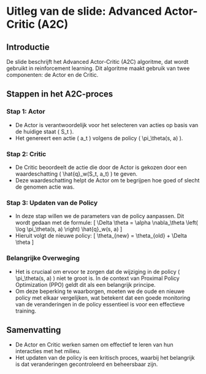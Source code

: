 # Uitleg van de slide: Advanced Actor-Critic (A2C)

## Introductie
De slide beschrijft het Advanced Actor-Critic (A2C) algoritme, dat wordt gebruikt in reinforcement learning. Dit algoritme maakt gebruik van twee componenten: de Actor en de Critic. 

## Stappen in het A2C-proces

### Stap 1: Actor
- De Actor is verantwoordelijk voor het selecteren van acties op basis van de huidige staat \( S_t \).
- Het genereert een actie \( a_t \) volgens de policy \( \pi_\theta(s, a) \).

### Stap 2: Critic
- De Critic beoordeelt de actie die door de Actor is gekozen door een waardeschatting \( \hat{q}_w(S_t, a_t) \) te geven.
- Deze waardeschatting helpt de Actor om te begrijpen hoe goed of slecht de genomen actie was.

### Stap 3: Updaten van de Policy
- In deze stap willen we de parameters van de policy aanpassen. Dit wordt gedaan met de formule:
  \[
  \Delta \theta = \alpha \nabla_\theta \left( \log \pi_\theta(s, a) \right) \hat{q}_w(s, a)
  \]
- Hieruit volgt de nieuwe policy:
  \[
  \theta_{new} = \theta_{old} + \Delta \theta
  \]

### Belangrijke Overweging
- Het is cruciaal om ervoor te zorgen dat de wijziging in de policy \( \pi_\theta(s, a) \) niet te groot is. In de context van Proximal Policy Optimization (PPO) geldt dit als een belangrijk principe.
- Om deze beperking te waarborgen, moeten we de oude en nieuwe policy met elkaar vergelijken, wat betekent dat een goede monitoring van de veranderingen in de policy essentieel is voor een effectieve training.

## Samenvatting
- De Actor en Critic werken samen om effectief te leren van hun interacties met het milieu.
- Het updaten van de policy is een kritisch proces, waarbij het belangrijk is dat veranderingen gecontroleerd en beheersbaar zijn.